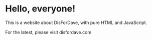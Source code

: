 # Hello, everyone!

This is a website about DisForDave, with pure HTML and JavaScript.

For the latest, please visit disfordave.com